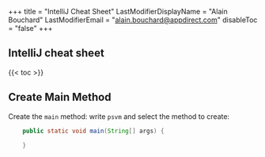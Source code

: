 +++
title = "IntelliJ Cheat Sheet"
LastModifierDisplayName = "Alain Bouchard"
LastModifierEmail = "alain.bouchard@appdirect.com"
disableToc = "false"
+++

## IntelliJ cheat sheet

{{< toc >}}

## Create Main Method

Create the `main` method: write `psvm` and select the method to create:

```java
    public static void main(String[] args) {

    }
```
